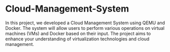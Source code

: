 # Cloud-Management-System
In this project, we developed a Cloud Management System using QEMU and Docker. The system will allow users to perform various operations on virtual machines (VMs) and Docker based on their input. The project aims to enhance your understanding of virtualization technologies and cloud management.
